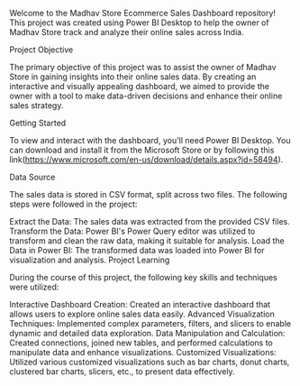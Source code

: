 Welcome to the Madhav Store Ecommerce Sales Dashboard repository! This project was created using Power BI Desktop to help the owner of Madhav Store track and analyze their online sales across India.

Project Objective

The primary objective of this project was to assist the owner of Madhav Store in gaining insights into their online sales data. By creating an interactive and visually appealing dashboard, we aimed to provide the owner with a tool to make data-driven decisions and enhance their online sales strategy.

Getting Started

To view and interact with the dashboard, you'll need Power BI Desktop. You can download and install it from the Microsoft Store or by following this link(https://www.microsoft.com/en-us/download/details.aspx?id=58494).

Data Source

The sales data is stored in CSV format, split across two files. The following steps were followed in the project:

Extract the Data: The sales data was extracted from the provided CSV files.
Transform the Data: Power BI's Power Query editor was utilized to transform and clean the raw data, making it suitable for analysis.
Load the Data in Power BI: The transformed data was loaded into Power BI for visualization and analysis.
Project Learning

During the course of this project, the following key skills and techniques were utilized:

Interactive Dashboard Creation: Created an interactive dashboard that allows users to explore online sales data easily.
Advanced Visualization Techniques: Implemented complex parameters, filters, and slicers to enable dynamic and detailed data exploration.
Data Manipulation and Calculation: Created connections, joined new tables, and performed calculations to manipulate data and enhance visualizations.
Customized Visualizations: Utilized various customized visualizations such as bar charts, donut charts, clustered bar charts, slicers, etc., to present data effectively.

